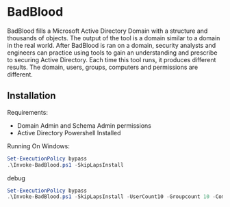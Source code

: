 BadBlood
========
BadBlood fills a Microsoft Active Directory Domain with a structure and thousands of objects. The output of the tool is a domain similar to a domain in the real world.  After BadBlood is ran on a domain, security analysts and engineers can practice using tools to gain an understanding and prescribe to securing Active Directory. Each time this tool runs, it produces different results.  The domain, users, groups, computers and permissions are different.


## Installation

Requirements:
- Domain Admin and Schema Admin permissions
- Active Directory Powershell Installed

Running On Windows:
```powershell
Set-ExecutionPolicy bypass
.\Invoke-BadBlood.ps1 -SkipLapsInstall
```

debug
```powershell
Set-ExecutionPolicy bypass
.\Invoke-BadBlood.ps1 -SkipLapsInstall -UserCount10 -Groupcount 10 -ComputerCount 10
```
